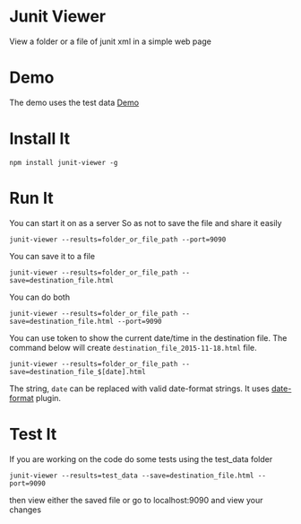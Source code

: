 Junit Viewer
============

View a folder or a file of junit xml in a simple web page

Demo
====

The demo uses the test data
[Demo](http://lukejpreston.github.io/junit_viewer/)

Install It
==========

```
npm install junit-viewer -g
```

Run It
======

You can start it on as a server
So as not to save the file and share it easily

```
junit-viewer --results=folder_or_file_path --port=9090
```

You can save it to a file

```
junit-viewer --results=folder_or_file_path --save=destination_file.html
```

You can do both

```
junit-viewer --results=folder_or_file_path --save=destination_file.html --port=9090
```

You can use token to show the current date/time in the destination file.
The command below will create `destination_file_2015-11-18.html` file.

```
junit-viewer --results=folder_or_file_path --save=destination_file_$[date].html
```

The string, `date` can be replaced with valid date-format strings.
It uses [date-format](https://www.npmjs.com/package/date-format) plugin.

Test It
=======

If you are working on the code do some tests using the test_data folder

```
junit-viewer --results=test_data --save=destination_file.html --port=9090
```

then view either the saved file or go to localhost:9090 and view your changes
